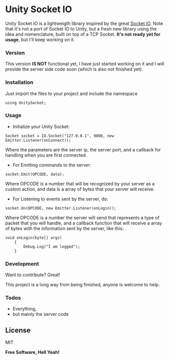 # Unity Socket IO

Unity Socket IO is a lightweigth library inspired by the great [Socket IO]. Note that it's not a port of Socket IO to Unity, but a fresh new library using the idea and nomenclature, built on top of a TCP Socket. **It's not ready yet for usage**, but I'll keep working on it.

### Version
This version **IS NOT** functional yet, I have just started working on it and I will provide the server side code soon (which is also not finished yet).

### Installation
Just import the files to your project and include the namespace 
```
using UnitySocket;
```

### Usage

* Initialize your Unity Socket:
```
Socket socket = IO.Socket("127.0.0.1", 9000, new Emitter.Listener(onConnect));
```
Where the parameters are the server ip, the server port, and a callback for handling when you are first connected.
* For Emitting commands to the server:
```
socket.Emit(OPCODE, data);
```
Where OPCODE is a number that will be recognized by your server as a custom action, and data is a array of bytes that your server will receive.
* For Listening to events sent by the server, do:
``` 
socket.On(OPCODE, new Emitter.Listener(onLogin));
```
Where OPCODE is a number the server will send that represents a type of packet that you will handle, and a callback function that will receive a array of bytes with the information sent by the server, like this:
```  
void onLogin(byte[] args)
    {
        Debug.Log("I am logged");
    }
```
### Development

Want to contribute? Great!

This project is a long way from being finished, anyone is welcome to help.

### Todos

 - Everything,
 - but mainly the server code
 
License
----

MIT


**Free Software, Hell Yeah!**

[//]: # (These are reference links used in the body of this note and get stripped out when the markdown processor does its job. There is no need to format nicely because it shouldn't be seen. Thanks SO - http://stackoverflow.com/questions/4823468/store-comments-in-markdown-syntax)

   [Socket IO]: <http://socket.io>
